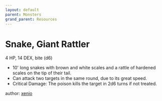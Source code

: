 ```yaml
---
layout: default
parent: Monsters
grand_parent: Resources
---
```


# Snake, Giant Rattler
4 HP, 14 DEX, bite (d6)
-   10' long snakes with brown and white scales and a rattle of hardened scales on the tip of their tail.
-   Can attack two targets in the same round, due to its great speed.
-   Critical Damage: The poison kills the target in 2d6 turns if not treated.

author: [xenio](https://xenioinabottle.blogspot.com)
